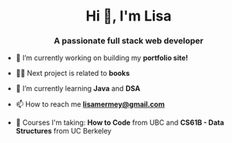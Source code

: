 <h1 align="center">Hi 👋, I'm Lisa</h1>
<h3 align="center">A passionate full stack web developer</h3>

- 🔭 I’m currently working on building my **portfolio site!**

- 👩‍💻 Next project is related to **books**

- 🌱 I’m currently learning **Java** and **DSA**

- 📫 How to reach me **lisamermey@gmail.com**

- 🏫 Courses I'm taking: **How to Code** from UBC and **CS61B - Data Structures** from UC Berkeley
